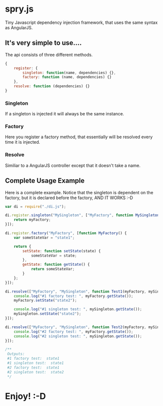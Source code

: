 # spry.js
Tiny Javascript dependency injection framework, that uses the same syntax as AngularJS.

## It's very simple to use....
The api consists of three different methods.

```javascript
{
    register: {
        singleton: function(name, dependencies) {},
        factory: function (name, dependencies) {}
    },
    resolve: function (dependencies) {}
}
```

### Singleton
If a singleton is injected it will always be the same instance.

### Factory
Here you register a factory method, that essentially will be resolved every time it is injected.

### Resolve
Similiar to a AngularJS controller except that it doesn't take a name.


## Complete Usage Example
Here is a complete example. Notice that the singleton is dependent on the factory, but it is declared before the factory, AND IT WORKS :-D

```javascript
var di = require("./di.js");

di.register.singleton("MySingleton", ["MyFactory", function MySingleton(myFactory) {
    return myFactory;
}]);

di.register.factory("MyFactory", [function MyFactory() {
    var someStateVar = "state1";

    return {
        setState: function setState(state) {
            someStateVar = state;
        },
        getState: function getState() {
            return someStateVar;
        }
    };
}]);

di.resolve(["MyFactory", "MySingleton", function Test1(myFactory, mySingleton) {
    console.log("#1 factory test: ", myFactory.getState());
    myFactory.setState("state2");

    console.log("#1 singleton test: ", mySingleton.getState());
    mySingleton.setState("state2");
}]);

di.resolve(["MyFactory", "MySingleton", function Test2(myFactory, mySingleton) {
    console.log("#2 factory test: ", myFactory.getState());
    console.log("#2 singleton test: ", mySingleton.getState());
}]);

/**
 Outputs:
 #1 factory test:  state1
 #1 singleton test:  state1
 #2 factory test:  state1
 #2 singleton test:  state2
 */
```

# Enjoy! :-D
